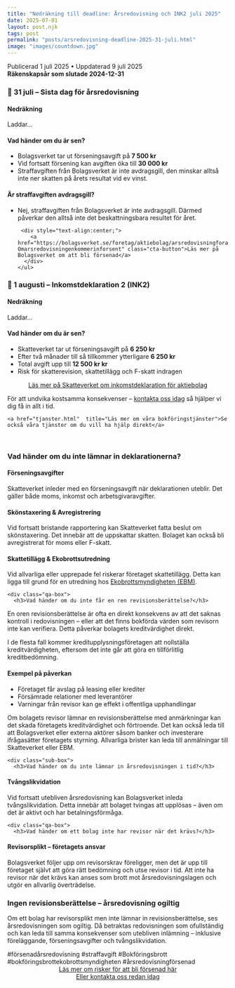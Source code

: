 ```yaml
---
title: "Nedräkning till deadline: Årsredovisning och INK2 juli 2025"
date: 2025-07-01 
layout: post.njk
tags: post
permalink: "posts/arsredovisning-deadline-2025-31-juli.html"
image: "images/countdown.jpg"
---
```

<head><title>Bli inte försenad med årsredovisningen - Furuliden Consulting </title>
<meta name="twitter:card" content="summary" />
<meta name="twitter:title" content="Furuliden Consulting – Vi kliver in när andra tvekar" />
<meta name="twitter:description" content="Slipp försening med hjälp av Furuliden Consulting" />
<meta name="twitter:image" content="https://furulidenconsulting.se/logo.png" />
<meta name="keywords" content="försenad årsredovisning, förseningsavgift bolagsverket, hindra bokföringsbrott, bokföringsbrott, förseningsavgift skatteverket, deadline årsredovisning">
<meta property="og:type" content="website" />
<meta property="og:title" content="Bli inte försenad med årsredovisningen - Furuliden Consulting" />
<meta property="og:description" content="Vi hjälper dig att inte få förseningsavgift på bolagsverket." />
<meta property="og:url" content="https://furulidenconsulting.se/" />
<meta property="og:image" content="https://furulidenconsulting.se/logo.png" />
<meta name="description" content="Undvik förseningsavgifter – lämna in årsredovisning senast 31 juli 2025 och INK2 senast 1 augusti med stöd från Furuliden Consulting.">
</head>
<time datetime="2025-07-01">Publicerad 1 juli 2025</time>
<time datetime="2025-07-09">• Uppdaterad 9 juli 2025</time>
 <section><strong>Räkenskapsår som slutade 2024-12-31</strong></section>
<section class="qa-box">
  <h3>📆 31 juli – Sista dag för årsredovisning</h3>
  <div class="sub-box">
    <h4>Nedräkning</h4>
    <p id="countdown-ar">Laddar...</p>
  </div>
  <div class="sub-box">
    <h4>Vad händer om du är sen?</h4>
    <ul>
      <li>Bolagsverket tar ut förseningsavgift på <strong>7 500 kr</strong></li>
      <li>Vid fortsatt försening kan avgiften öka till <strong>30 000 kr</strong></li>
      <li> Straffavgiften från Bolagsverket är inte avdragsgill, den minskar alltså inte ner skatten på årets resultat vid ev vinst.</li>
      </div>
       <div class="sub-box">
    <h4>Är straffavgiften avdragsgill?</h4>
    <ul>
      <li>Nej, straffavgiften från Bolagsverket är inte avdragsgill. Därmed påverkar den alltså inte det beskattningsbara resultet för året.</li>
     
     <div style="text-align:center;">
        <a href="https://bolagsverket.se/foretag/aktiebolag/arsredovisningforaktiebolag.759.html#h-Omarsredovisningenkommerinforsent" class="cta-button">Läs mer på Bolagsverket om att bli försenad</a>
      </div>
    </ul>
  </div>
</section>

<section class="qa-box">
  <h3>📆 1 augusti – Inkomstdeklaration 2 (INK2)</h3>
  <div class="sub-box">
    <h4>Nedräkning</h4>
    <p id="countdown-ink2">Laddar...</p>
  </div>
  <div class="sub-box">
    <h4>Vad händer om du är sen?</h4>
    <ul>
      <li>Skatteverket tar ut förseningsavgift på <strong>6 250 kr</strong></li>
      <li> Efter två månader till så tillkommer ytterligare <strong>6 250 kr</strong></li>
      <li> Total avgift upp till  <strong>12 500 kr kr</strong></li>
      <li>Risk för skatterevision, skattetillägg och F-skatt indragen</li>
    </ul>
    <div style="text-align:center;">
        <a href="https://skatteverket.se/foretag/inkomstdeklaration/deklareraatettaktiebolagellerenekonomiskforening.4.46ae6b26141980f1e2d1261.html" class="cta-button">Läs mer på Skatteverket om inkomstdeklaration för aktiebolag</a>
      </div>
  </div>
</section>

<p>För att undvika kostsamma konsekvenser – <a href="/kontakt.html">kontakta oss idag</a> så hjälper vi dig få in allt i tid.</p>

<script>
function countdownTo(id, targetDate, label) {
  const el = document.getElementById(id);
  const now = new Date();
  const diff = targetDate - now;
  const days = Math.ceil(diff / (1000 * 60 * 60 * 24));

  if (days > 0) {
    el.innerHTML = `<strong>${days} dagar kvar</strong> ⚠️`;
    el.classList.add("blink");
  } else {
    el.innerHTML = `🚨 Deadline för <strong>${label}</strong> har passerat.`;
    el.classList.add("blink");
  }
}

function updateCountdowns() {
  const now = new Date();
  const year = now.getMonth() > 6 ? now.getFullYear() + 1 : now.getFullYear();
  const arDate = new Date(year, 6, 31);    // 31 juli
  const ink2Date = new Date(year + (now.getMonth() > 6 ? 1 : 0), 7, 1);  // 1 augusti

  countdownTo("countdown-ar", arDate, "Årsredovisning");
  countdownTo("countdown-ink2", ink2Date, "INK2");
}

updateCountdowns();
setInterval(updateCountdowns, 1000 * 60 * 30); // uppdatera var 30:e minut
</script>

   
    <a href="tjanster.html"  title="Läs mer om våra bokföringstjänster">Se också våra tjänster om du vill ha hjälp direkt</a>
   <br>
    <div class="qa-box">
      <h3>Vad händer om du inte lämnar in deklarationerna?</h3>
<div class="sub-box">
  <h4>Förseningsavgifter</h4>
  <p>Skatteverket inleder med en förseningsavgift när deklarationen uteblir. Det gäller både moms, inkomst och arbetsgivaravgifter.</p>
</div>
<div class="sub-box">
  <h4>Skönstaxering & Avregistrering</h4>
  <p>Vid fortsatt bristande rapportering kan Skatteverket fatta beslut om skönstaxering. Det innebär att de uppskattar skatten. Bolaget kan också bli avregistrerat för moms eller F-skatt.</p>
</div>
<div class="sub-box">
  <h4>Skattetillägg & Ekobrottsutredning</h4>
  <p>Vid allvarliga eller upprepade fel riskerar företaget skattetillägg. Detta kan ligga till grund för en utredning hos <a href="https://www.ekobrottsmyndigheten.se/" target="_blank">Ekobrottsmyndigheten (EBM)</a>.</p>
</div>
</div>

    <div class="qa-box">
      <h3>Vad händer om du inte får en ren revisionsberättelse?</h3>
<p>En oren revisionsberättelse är ofta en direkt konsekvens av att det saknas kontroll i redovisningen – eller att det finns bokförda värden som revisorn inte kan verifiera. Detta påverkar bolagets kreditvärdighet direkt.</p>
<p>I de flesta fall kommer kreditupplysningsföretagen att nollställa kreditvärdigheten, eftersom det inte går att göra en tillförlitlig kreditbedömning.</p>
<div class="sub-box">
  <h4>Exempel på påverkan</h4>
  <ul>
    <li>Företaget får avslag på leasing eller krediter</li>
    <li>Försämrade relationer med leverantörer</li>
    <li>Varningar från revisor kan ge effekt i offentliga upphandlingar</li>
  </ul>
</div>
<div class="sub-box">
      <p>Om bolagets revisor lämnar en revisionsberättelse med anmärkningar kan det skada företagets kreditvärdighet och förtroende. Det kan också leda till att Bolagsverket eller externa aktörer såsom banker och investerare ifrågasätter företagets styrning. Allvarliga brister kan leda till anmälningar till Skatteverket eller EBM.</p>
    </div>

    <div class="sub-box">
      <h3>Vad händer om du inte lämnar in årsredovisningen i tid?</h3>

</div>
<div class="sub-box">
  <h4>Tvångslikvidation</h4>
  <p>Vid fortsatt utebliven årsredovisning kan Bolagsverket inleda tvångslikvidation. Detta innebär att bolaget tvingas att upplösas – även om det är aktivt och har betalningsförmåga.</p>
</div>


    <div class="qa-box">
      <h3>Vad händer om ett bolag inte har revisor när det krävs?</h3>
<div class="sub-box">
  <h4>Revisorsplikt – företagets ansvar</h4>
  <p>Bolagsverket följer upp om revisorskrav föreligger, men det är upp till företaget självt att göra rätt bedömning och utse revisor i tid. Att inte ha revisor när det krävs kan anses som brott mot årsredovisningslagen och utgör en allvarlig överträdelse.</p>
</div>
</div>
<div class="sub-box">
  <h3>Ingen revisionsberättelse – årsredovisning ogiltig</h3>
  <p>Om ett bolag har revisorsplikt men inte lämnar in revisionsberättelse, ses årsredovisningen som ogiltig. Då betraktas redovisningen som ofullständig och kan leda till samma konsekvenser som utebliven inlämning – inklusive föreläggande, förseningsavgifter och tvångslikvidation.</p>
</div>
</div>
</div>



<Section> #försenadårsredovisning #straffavgift #Bokföringsbrott 
#bokföringsbrottekobrottsmyndigheten #årsredovisningförsenad
<section>
     <div style="text-align:center;">
        <a href="../../ardusen.html" class="cta-button">Läs mer om risker för att bli försenad här</a>
      </div>
          <div style="text-align:center;">
        <a href="../../contactus.html" class="cta-button">Eller kontakta oss redan idag</a>
      </div>
      </section>